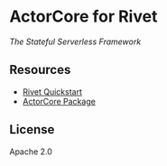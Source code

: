# ActorCore for Rivet

_The Stateful Serverless Framework_

## Resources

- [Rivet Quickstart](https://actorcore.org/platforms/rivet)
- [ActorCore Package](http://npmjs.com/actor-core)

## License

Apache 2.0


